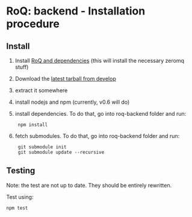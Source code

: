 RoQ: backend - Installation procedure
=====================================

Install
-------

1. Install [RoQ and dependencies](https://github.com/roq-messaging/RoQ/blob/master/README.md)
(this will install the necessary zeromq stuff)
2. Download the [latest tarball from develop](https://github.com/roq-messaging/roq-backend/archive/develop.tar.gz)
3. extract it somewhere
4. install nodejs and npm (currently, v0.6 will do)
5. install dependencies. To do that, go into roq-backend folder and run: 
		
		npm install
		
6. fetch submodules. To do that, go into roq-backend folder and run:

		git submodule init
		git submodule update --recursive
      
Testing
-------

Note: the test are not up to date. They should be entirely rewritten.
  
Test using:

    npm test

